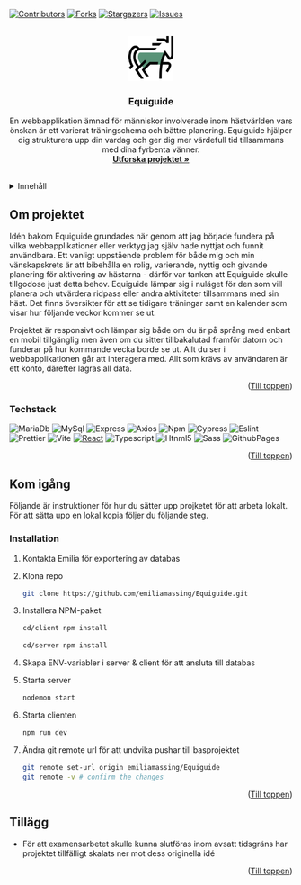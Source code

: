 <!-- Improved compatibility of back to top link: See: https://github.com/othneildrew/Best-README-Template/pull/73 -->
<a id="readme-top"></a>
<!--
*** Thanks for checking out the Best-README-Template. If you have a suggestion
*** that would make this better, please fork the repo and create a pull request
*** or simply open an issue with the tag "enhancement".
*** Don't forget to give the project a star!
*** Thanks again! Now go create something AMAZING! :D
-->



<!-- PROJECT SHIELDS -->
<!--
*** I'm using markdown "reference style" links for readability.
*** Reference links are enclosed in brackets [ ] instead of parentheses ( ).
*** See the bottom of this document for the declaration of the reference variables
*** for contributors-url, forks-url, etc. This is an optional, concise syntax you may use.
*** https://www.markdownguide.org/basic-syntax/#reference-style-links
-->
[![Contributors][contributors-shield]][contributors-url]
[![Forks][forks-shield]][forks-url]
[![Stargazers][stars-shield]][stars-url]
[![Issues][issues-shield]][issues-url]



<!-- PROJECT LOGO -->
<br />
<div align="center">
  <a href="https://github.com/github_username/repo_name">
    <img src="/client/public/horse-svg.svg" alt="Logo" width="80" height="80">
  </a>

<h3 align="center">Equiguide</h3>

  <p align="center">
    En webbapplikation ämnad för människor involverade inom hästvärlden vars önskan är ett varierat träningschema och bättre planering. 
    Equiguide hjälper dig strukturera upp din vardag och ger dig mer värdefull tid tillsammans med dina fyrbenta vänner. 
    <br />
    <a href="https://github.com/emiliamassing/Equiguide"><strong>Utforska projektet »</strong></a>
    <br />
    <br />
  </p>
</div>



<!-- TABLE OF CONTENTS -->
<details>
  <summary>Innehåll</summary>
  <ol>
    <li>
      <a href="#about-the-project">Om projektet</a>
      <ul>
        <li><a href="#built-with">Tech stack</a></li>
      </ul>
    </li>
    <li>
      <a href="#getting-started">Kom igång</a>
      <ul>
        <li><a href="#installation">Installation</a></li>
      </ul>
    </li>
    <li><a href="#acknowledgments">Tillägg</a></li>
  </ol>
</details>



<!-- ABOUT THE PROJECT -->
## Om projektet
<p>
  Idén bakom Equiguide grundades när genom att jag började fundera på vilka webbapplikationer eller verktyg jag själv hade nyttjat och funnit användbara. Ett vanligt uppstående problem för både mig
  och min vänskapskrets är att bibehålla en rolig, varierande, nyttig och givande planering för aktivering av hästarna - därför var tanken att Equiguide skulle tillgodose just detta behov.
  Equiguide lämpar sig i nuläget för den som vill planera och utvärdera ridpass eller andra aktiviteter tillsammans med sin häst. Det finns översikter för att se tidigare träningar samt en kalender
  som visar hur följande veckor kommer se ut.
</p>
<p>
  Projektet är responsivt och lämpar sig både om du är på språng med enbart en mobil tillgänglig men även om du sitter tillbakalutad framför datorn och funderar på hur kommande vecka borde se ut. Allt du ser i webbapplikationen
  går att interagera med. Allt som krävs av användaren är ett konto, därefter lagras all data.
</p> 

<p align="right">(<a href="#readme-top">Till toppen</a>)</p>



### Techstack
![MariaDb][Database]
![MySql][MySql]
![Express][Express]
![Axios][Axios]
![Npm][Npm]
![Cypress][Cypress]
![Eslint][Eslint]
![Prettier][Prettier]
![Vite][Vite]
[![React][React.js]][React-url]
![Typescript][Typescript]
![Htnml5][Html5]
![Sass][Sass]
![GithubPages][GithubPages]


<p align="right">(<a href="#readme-top">Till toppen</a>)</p>


<!-- GETTING STARTED -->
## Kom igång
Följande är instruktioner för hur du sätter upp projketet för att arbeta lokalt.
För att sätta upp en lokal kopia följer du följande steg.

### Installation

1. Kontakta Emilia för exportering av databas
2. Klona repo
   ```sh
   git clone https://github.com/emiliamassing/Equiguide.git
   ```
3. Installera NPM-paket
   ```sh
   cd/client npm install
   ```
   ```sh
   cd/server npm install
   ```
4. Skapa ENV-variabler i server & client för att ansluta till databas
5. Starta server
   ```sh
   nodemon start
   ```
  
6. Starta clienten
   ```sh
   npm run dev
   ```
7. Ändra git remote url för att undvika pushar till basprojektet
   ```sh
   git remote set-url origin emiliamassing/Equiguide
   git remote -v # confirm the changes
   ```

<p align="right">(<a href="#readme-top">Till toppen</a>)</p>

<!-- ACKNOWLEDGMENTS -->
## Tillägg

* För att examensarbetet skulle kunna slutföras inom avsatt tidsgräns har projektet tillfälligt skalats ner mot dess originella idé


<p align="right">(<a href="#readme-top">Till toppen</a>)</p>



<!-- MARKDOWN LINKS & IMAGES -->
<!-- https://www.markdownguide.org/basic-syntax/#reference-style-links -->
[Database]: https://img.shields.io/badge/MariaDB-003545?style=for-the-badge&logo=mariadb&logoColor=white
[MySql]: https://img.shields.io/badge/MySQL-005C84?style=for-the-badge&logo=mysql&logoColor=white
[Axios]: https://img.shields.io/badge/axios-671ddf?&style=for-the-badge&logo=axios&logoColor=white
[Cypress]: https://img.shields.io/badge/Cypress-17202C?style=for-the-badge&logo=cypress&logoColor=white
[Express]: https://img.shields.io/badge/Express%20js-000000?style=for-the-badge&logo=express&logoColor=white
[GithubPages]: https://img.shields.io/badge/GitHub%20Pages-222222?style=for-the-badge&logo=GitHub%20Pages&logoColor=white
[Node]: https://img.shields.io/badge/Node%20js-339933?style=for-the-badge&logo=nodedotjs&logoColor=white
[Npm]: https://img.shields.io/badge/npm-CB3837?style=for-the-badge&logo=npm&logoColor=white
[Sass]: https://img.shields.io/badge/Sass-CC6699?style=for-the-badge&logo=sass&logoColor=white
[Vite]: https://img.shields.io/badge/Vite-B73BFE?style=for-the-badge&logo=vite&logoColor=FFD62E
[Html5]: https://img.shields.io/badge/HTML5-E34F26?style=for-the-badge&logo=html5&logoColor=white 
[Typescript]: https://img.shields.io/badge/TypeScript-007ACC?style=for-the-badge&logo=typescript&logoColor=white
[Eslint]: https://img.shields.io/badge/eslint-3A33D1?style=for-the-badge&logo=eslint&logoColor=white
[Prettier]: https://img.shields.io/badge/prettier-1A2C34?style=for-the-badge&logo=prettier&logoColor=F7BA3E


[contributors-shield]: https://img.shields.io/github/contributors/emiliamassing/Equiguide.svg?style=for-the-badge
[contributors-url]: https://github.com/emiliamassing/Equiguide/graphs/contributors
[forks-shield]: https://img.shields.io/github/forks/emiliamassing/Equiguide.svg?style=for-the-badge
[forks-url]: https://github.com/emiliamassing/Equiguide/network/members
[stars-shield]: https://img.shields.io/github/stars/emiliamassing/Equiguide.svg?style=for-the-badge
[stars-url]: https://github.com/emiliamassing/Equiguide/stargazers
[issues-shield]: https://img.shields.io/github/issues/emiliamassing/Equiguide.svg?style=for-the-badge
[issues-url]: https://github.com/emiliamassing/Equiguide/issues
[license-shield]: https://img.shields.io/github/license/emiliamassing/Equiguide.svg?style=for-the-badge
[license-url]: https://github.com/emiliamassing/Equiguide/blob/master/LICENSE.txt
[linkedin-shield]: https://img.shields.io/badge/-LinkedIn-black.svg?style=for-the-badge&logo=linkedin&colorB=555
[linkedin-url]: https://linkedin.com/in/linkedin_username
[product-screenshot]: images/screenshot.png
[React.js]: https://img.shields.io/badge/React-20232A?style=for-the-badge&logo=react&logoColor=61DAFB
[React-url]: https://reactjs.org/
